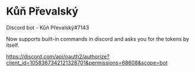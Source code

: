 # Kůň Převalský
Discord bot - Kůň Převalský#7143

Now supports built-in commands in discord and asks you for the tokens by itself.

https://discord.com/api/oauth2/authorize?client_id=1058367342121328701&permissions=68608&scope=bot
